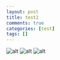 ```yaml
---
layout: post
title: test2
comments: true
categories: [test]
tags: []
---
```


![alt](http://wuld.ipdisk.co.kr:8000/list/HDD1/embed/animals/2023-01-20-test2/d.jpg)
![alt](http://wuld.ipdisk.co.kr:8000/list/HDD1/embed/animals/2023-01-20-test2/e.jpg)
![alt](http://wuld.ipdisk.co.kr:8000/list/HDD1/embed/animals/2023-01-20-test2/f.jpg)